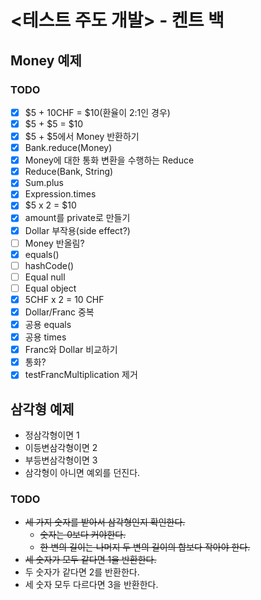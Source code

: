 # <테스트 주도 개발> - 켄트 백

## Money 예제

### TODO
* [x] $5 + 10CHF = $10(환율이 2:1인 경우)
* [x] $5 + $5 = $10
* [x] $5 + $5에서 Money 반환하기
* [x] Bank.reduce(Money)
* [x] Money에 대한 통화 변환을 수행하는 Reduce
* [x] Reduce(Bank, String)
* [x] Sum.plus
* [x] Expression.times
* [x] $5 x 2 = $10
* [x] amount를 private로 만들기
* [x] Dollar 부작용(side effect?)
* [ ] Money 반올림?
* [x] equals()
* [ ] hashCode()
* [ ] Equal null
* [ ] Equal object
* [x] 5CHF x 2 = 10 CHF
* [x] Dollar/Franc 중복
* [x] 공용 equals
* [x] 공용 times
* [x] Franc와 Dollar 비교하기
* [x] 통화?
* [x] testFrancMultiplication 제거

## 삼각형 예제

- 정삼각형이면 1
- 이등변삼각형이면 2
- 부등변삼각형이면 3
- 삼각형이 아니면 예외를 던진다.

### TODO 
- ~~세 가지 숫자를 받아서 삼각형인지 확인한다.~~
  - ~~숫자는 0보다 커야한다.~~
  - ~~한 변의 길이는 나머지 두 변의 길이의 합보다 작아야 한다.~~
- ~~세 숫자가 모두 같다면 1을 반환한다.~~
- 두 숫자가 같다면 2를 반환한다.
- 세 숫자 모두 다르다면 3을 반환한다.